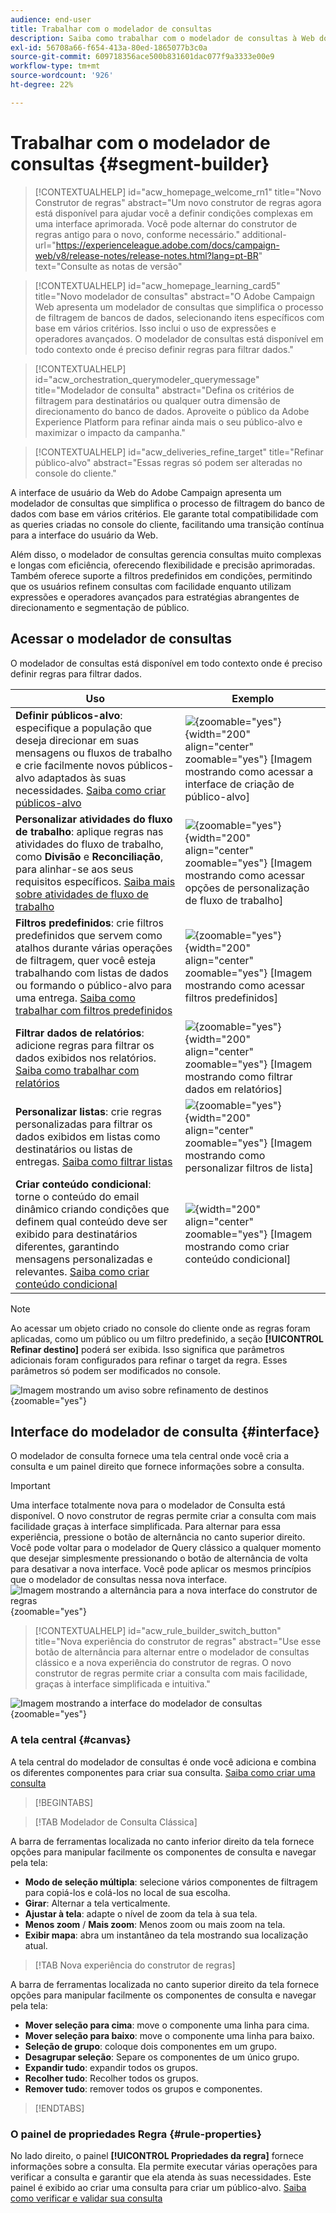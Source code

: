 ```yaml
---
audience: end-user
title: Trabalhar com o modelador de consultas
description: Saiba como trabalhar com o modelador de consultas à Web do Adobe Campaign.
exl-id: 56708a66-f654-413a-80ed-1865077b3c0a
source-git-commit: 609718356ace500b831601dac077f9a3333e00e9
workflow-type: tm+mt
source-wordcount: '926'
ht-degree: 22%

---
```


# Trabalhar com o modelador de consultas {#segment-builder}

>[!CONTEXTUALHELP]
>id="acw_homepage_welcome_rn1"
>title="Novo Construtor de regras"
>abstract="Um novo construtor de regras agora está disponível para ajudar você a definir condições complexas em uma interface aprimorada. Você pode alternar do construtor de regras antigo para o novo, conforme necessário."
>additional-url="https://experienceleague.adobe.com/docs/campaign-web/v8/release-notes/release-notes.html?lang=pt-BR" text="Consulte as notas de versão"

>[!CONTEXTUALHELP]
>id="acw_homepage_learning_card5"
>title="Novo modelador de consultas"
>abstract="O Adobe Campaign Web apresenta um modelador de consultas que simplifica o processo de filtragem de bancos de dados, selecionando itens específicos com base em vários critérios. Isso inclui o uso de expressões e operadores avançados. O modelador de consultas está disponível em todo contexto onde é preciso definir regras para filtrar dados."

>[!CONTEXTUALHELP]
>id="acw_orchestration_querymodeler_querymessage"
>title="Modelador de consulta"
>abstract="Defina os critérios de filtragem para destinatários ou qualquer outra dimensão de direcionamento do banco de dados. Aproveite o público da Adobe Experience Platform para refinar ainda mais o seu público-alvo e maximizar o impacto da campanha."

>[!CONTEXTUALHELP]
>id="acw_deliveries_refine_target"
>title="Refinar público-alvo"
>abstract="Essas regras só podem ser alteradas no console do cliente."

A interface de usuário da Web do Adobe Campaign apresenta um modelador de consultas que simplifica o processo de filtragem do banco de dados com base em vários critérios. Ele garante total compatibilidade com as queries criadas no console do cliente, facilitando uma transição contínua para a interface do usuário da Web.

Além disso, o modelador de consultas gerencia consultas muito complexas e longas com eficiência, oferecendo flexibilidade e precisão aprimoradas. Também oferece suporte a filtros predefinidos em condições, permitindo que os usuários refinem consultas com facilidade enquanto utilizam expressões e operadores avançados para estratégias abrangentes de direcionamento e segmentação de público.

## Acessar o modelador de consultas

O modelador de consultas está disponível em todo contexto onde é preciso definir regras para filtrar dados.

| Uso | Exemplo |
|  ---  |  ---  |
| **Definir públicos-alvo**: especifique a população que deseja direcionar em suas mensagens ou fluxos de trabalho e crie facilmente novos públicos-alvo adaptados às suas necessidades. [Saiba como criar públicos-alvo](../audience/one-time-audience.md) | ![](assets/access-audience.png){zoomable="yes"}{width="200" align="center" zoomable="yes"} [Imagem mostrando como acessar a interface de criação de público-alvo] |
| **Personalizar atividades do fluxo de trabalho**: aplique regras nas atividades do fluxo de trabalho, como **Divisão** e **Reconciliação**, para alinhar-se aos seus requisitos específicos. [Saiba mais sobre atividades de fluxo de trabalho](../workflows/activities/about-activities.md) | ![](assets/access-workflow.png){zoomable="yes"}{width="200" align="center" zoomable="yes"} [Imagem mostrando como acessar opções de personalização de fluxo de trabalho] |
| **Filtros predefinidos**: crie filtros predefinidos que servem como atalhos durante várias operações de filtragem, quer você esteja trabalhando com listas de dados ou formando o público-alvo para uma entrega. [Saiba como trabalhar com filtros predefinidos](../get-started/predefined-filters.md) | ![](assets/access-predefined-filter.png){zoomable="yes"}{width="200" align="center" zoomable="yes"} [Imagem mostrando como acessar filtros predefinidos] |
| **Filtrar dados de relatórios**: adicione regras para filtrar os dados exibidos nos relatórios. [Saiba como trabalhar com relatórios](../reporting/gs-reports.md) | ![](assets/access-reports.png){zoomable="yes"}{width="200" align="center" zoomable="yes"} [Imagem mostrando como filtrar dados em relatórios] |
| **Personalizar listas**: crie regras personalizadas para filtrar os dados exibidos em listas como destinatários ou listas de entregas. [Saiba como filtrar listas](../get-started/list-filters.md#list-built-in-filters) | ![](assets/access-lists.png){zoomable="yes"}{width="200" align="center" zoomable="yes"} [Imagem mostrando como personalizar filtros de lista] |
| **Criar conteúdo condicional**: torne o conteúdo do email dinâmico criando condições que definem qual conteúdo deve ser exibido para destinatários diferentes, garantindo mensagens personalizadas e relevantes. [Saiba como criar conteúdo condicional](../personalization/conditions.md) | ![](assets/conditional-content.png){width="200" align="center" zoomable="yes"} [Imagem mostrando como criar conteúdo condicional] |

>[!NOTE]
>
>Ao acessar um objeto criado no console do cliente onde as regras foram aplicadas, como um público ou um filtro predefinido, a seção **[!UICONTROL Refinar destino]** poderá ser exibida. Isso significa que parâmetros adicionais foram configurados para refinar o target da regra. Esses parâmetros só podem ser modificados no console.
>
>![Imagem mostrando um aviso sobre refinamento de destinos](assets/target-warning.png){zoomable="yes"}

## Interface do modelador de consulta {#interface}

O modelador de consulta fornece uma tela central onde você cria a consulta e um painel direito que fornece informações sobre a consulta.

>[!IMPORTANT]
>
>Uma interface totalmente nova para o modelador de Consulta está disponível. O novo construtor de regras permite criar a consulta com mais facilidade graças à interface simplificada. Para alternar para essa experiência, pressione o botão de alternância no canto superior direito. Você pode voltar para o modelador de Query clássico a qualquer momento que desejar simplesmente pressionando o botão de alternância de volta para desativar a nova interface. Você pode aplicar os mesmos princípios que o modelador de consultas nessa nova interface.
>![Imagem mostrando a alternância para a nova interface do construtor de regras](assets/query-modeler-toggle.png){zoomable="yes"}


>[!CONTEXTUALHELP]
>id="acw_rule_builder_switch_button"
>title="Nova experiência do construtor de regras"
>abstract="Use esse botão de alternância para alternar entre o modelador de consultas clássico e a nova experiência do construtor de regras. O novo construtor de regras permite criar a consulta com mais facilidade, graças à interface simplificada e intuitiva."

![Imagem mostrando a interface do modelador de consultas](assets/query-interface.png){zoomable="yes"}

### A tela central {#canvas}

A tela central do modelador de consultas é onde você adiciona e combina os diferentes componentes para criar sua consulta. [Saiba como criar uma consulta](build-query.md)

>[!BEGINTABS]

>[!TAB Modelador de Consulta Clássica]

A barra de ferramentas localizada no canto inferior direito da tela fornece opções para manipular facilmente os componentes de consulta e navegar pela tela:

* **Modo de seleção múltipla**: selecione vários componentes de filtragem para copiá-los e colá-los no local de sua escolha.
* **Girar**: Alternar a tela verticalmente.
* **Ajustar à tela**: adapte o nível de zoom da tela à sua tela.
* **Menos zoom** / **Mais zoom**: Menos zoom ou mais zoom na tela.
* **Exibir mapa**: abra um instantâneo da tela mostrando sua localização atual.

>[!TAB Nova experiência do construtor de regras]

A barra de ferramentas localizada no canto superior direito da tela fornece opções para manipular facilmente os componentes de consulta e navegar pela tela:

* **Mover seleção para cima**: move o componente uma linha para cima.
* **Mover seleção para baixo**: move o componente uma linha para baixo.
* **Seleção de grupo**: coloque dois componentes em um grupo.
* **Desagrupar seleção**: Separe os componentes de um único grupo.
* **Expandir tudo**: expandir todos os grupos.
* **Recolher tudo**: Recolher todos os grupos.
* **Remover tudo**: remover todos os grupos e componentes.

>[!ENDTABS]

### O painel de propriedades Regra {#rule-properties}

No lado direito, o painel **[!UICONTROL Propriedades da regra]** fornece informações sobre a consulta. Ela permite executar várias operações para verificar a consulta e garantir que ela atenda às suas necessidades. Este painel é exibido ao criar uma consulta para criar um público-alvo. [Saiba como verificar e validar sua consulta](build-query.md#check-and-validate-your-query)
